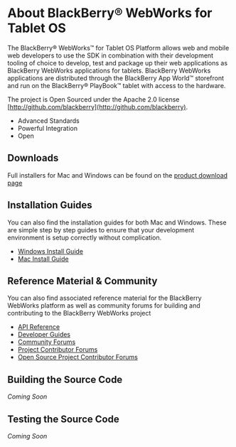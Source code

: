 # About BlackBerry&reg; WebWorks for Tablet OS

The BlackBerry&reg; WebWorks&trade; for Tablet OS Platform allows web and mobile web developers to use the SDK in combination with their development 
tooling of choice to develop, test and package up their web applications as BlackBerry WebWorks applications for tablets. 
BlackBerry WebWorks applications are distributed through the BlackBerry App World&trade; storefront and run on the BlackBerry&reg; PlayBook&trade; 
tablet with access to the hardware.

The project is Open Sourced under the Apache 2.0 license [http://github.com/blackberry](http://github.com/blackberry).

* Advanced Standards
* Powerful Integration
* Open

## Downloads
Full installers for Mac and Windows can be found on the [product download page](http://us.blackberry.com/developers/tablet/webworks.jsp)

## Installation Guides 
You can also find the installation guides for both Mac and Windows.  These are simple step by step guides to ensure that your development environment is setup correctly without complication. 

* [Windows Install Guide]( http://docs.blackberry.com/en/developers/deliverables/23979/)
* [Mac Install Guide]( http://docs.blackberry.com/en/developers/deliverables/23978/)


## Reference Material &amp; Community
You can also find associated reference material for the BlackBerry WebWorks platform as well as community forums for building and contributing to the BlackBerry WebWorks project

* [API Reference](http://www.blackberry.com/developers/docs/webworks/api/playbook/)
* [Developer Guides](http://docs.blackberry.com/en/developers/subcategories/?userType=21&category=BlackBerry+WebWorks+SDK+for+Tablet+OS)
* [Community Forums](http://supportforums.blackberry.com/t5/Web-Development/bd-p/browser_dev)
* [Project Contributor Forums](http://supportforums.blackberry.com/t5/BlackBerry-WebWorks/bd-p/ww_con)
* [Open Source Project Contributor Forums](http://supportforums.blackberry.com/t5/BlackBerry-WebWorks/bd-p/ww_con)

## Building the Source Code
*Coming Soon*

## Testing the Source Code
*Coming Soon*

